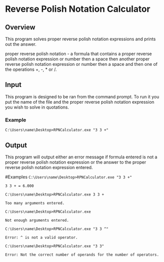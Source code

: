 # <strong>R</strong>everse <strong>P</strong>olish <strong>N</strong>otation <strong>Calculator</strong>

## Overview
<p> This program solves proper reverse polish notation expressions
and prints out the answer.

<p> proper reverse polish notation - a formula that contains a proper reverse polish notation
expression or number then a space then another proper reverse polish notation expression or number
then a space and then one of the operations +, -, * or /.

## Input
<p> This program is designed to be ran from the command prompt. To run it
you put the name of the file and the proper reverse polish notation expression
you wish to solve in quotations.

### Example
`C:\Users\name\Desktop>RPNCalculator.exe "3 3 +"`

## Output
<p> This program will output either an error message if formula entered is 
not a proper reverse polish notation expression or the answer to the proper
reverse polish notation expression entered.

#Examples
`C:\Users\name\Desktop>RPNCalculator.exe "3 3 +"`

`3 3 + = 6.000`

`C:\Users\name\Desktop>RPNCalculator.exe 3 3 +`

`Too many arguments entered.`

`C:\Users\name\Desktop>RPNCalculator.exe`

`Not enough arguments entered.`

`C:\Users\name\Desktop>RPNCalculator.exe "3 3 ^"`

`Error: ^ is not a valid operator.`

`C:\Users\name\Desktop>RPNCalculator.exe "3 3"`

`Error: Not the correct number of operands for the number of operators.`